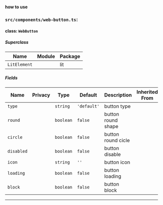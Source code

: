#### how to use
<!-- wc-api:start -->
<!-- prettier-ignore-start -->
<!-- markdownlint-disable -->
### `src/components/web-button.ts`:

#### class: `WebButton`

##### Superclass

| Name         | Module | Package |
| ------------ | ------ | ------- |
| `LitElement` |        | lit     |

##### Fields

| Name       | Privacy | Type      | Default     | Description        | Inherited From |
| ---------- | ------- | --------- | ----------- | ------------------ | -------------- |
| `type`     |         | `string`  | `'default'` | button type        |                |
| `round`    |         | `boolean` | `false`     | button round shape |                |
| `circle`   |         | `boolean` | `false`     | button round cicle |                |
| `disabled` |         | `boolean` | `false`     | button disable     |                |
| `icon`     |         | `string`  | `''`        | button icon        |                |
| `loading`  |         | `boolean` | `false`     | button loading     |                |
| `block`    |         | `boolean` | `false`     | button block       |                |

<hr/>

<!-- markdownlint-restore -->
<!-- prettier-ignore-end -->
<!-- wc-api:end -->